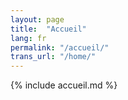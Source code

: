 ```yaml
---
layout: page
title:  "Accueil"
lang: fr
permalink: "/accueil/"
trans_url: "/home/"
---
```


{% include accueil.md %}
